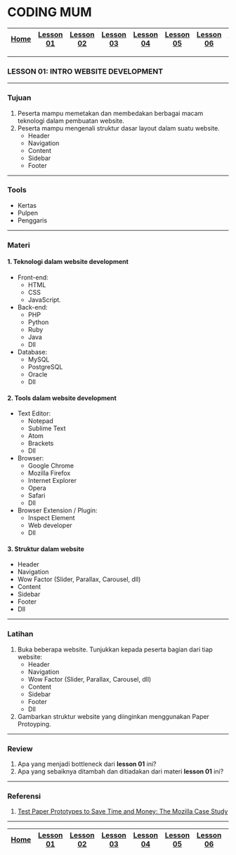 # CODING MUM

| [Home][0] | [Lesson 01][1] | [Lesson 02][2] | [Lesson 03][3] | [Lesson 04][4] | [Lesson 05][5] | [Lesson 06][6] | [Lesson 07][7] | [Presentasi][8] |
|:---------:|:--------------:|:--------------:|:--------------:|:--------------:|:--------------:|:--------------:|:----------------:|:--------------:|

---

### LESSON 01: INTRO WEBSITE DEVELOPMENT

---

### Tujuan
1. Peserta mampu memetakan dan membedakan berbagai macam teknologi dalam pembuatan website.
2. Peserta mampu mengenali struktur dasar layout dalam suatu website.
    * Header
    * Navigation
    * Content
    * Sidebar
    * Footer

---

### Tools
  * Kertas
  * Pulpen
  * Penggaris

---

### Materi

#### 1. Teknologi dalam website development
  * Front-end:
      * HTML
      * CSS
      * JavaScript.
  * Back-end:
      * PHP
      * Python
      * Ruby
      * Java
      * Dll
  * Database:
      * MySQL
      * PostgreSQL
      * Oracle
      * Dll

#### 2. Tools dalam website development
  * Text Editor:
      * Notepad
      * Sublime Text
      * Atom
      * Brackets
      * Dll
  * Browser:
      * Google Chrome
      * Mozilla Firefox
      * Internet Explorer
      * Opera
      * Safari
      * Dll
  * Browser Extension / Plugin:
      * Inspect Element
      * Web developer
      * Dll

#### 3. Struktur dalam website
  * Header
  * Navigation
  * Wow Factor (Slider, Parallax, Carousel, dll)
  * Content
  * Sidebar
  * Footer
  * Dll

---

### Latihan
1. Buka beberapa website. Tunjukkan kepada peserta bagian dari tiap website:
    * Header
    * Navigation
    * Wow Factor (Slider, Parallax, Carousel, dll)
    * Content
    * Sidebar
    * Footer
    * Dll
2. Gambarkan struktur website yang diinginkan menggunakan Paper Protoyping.

---

### Review
1. Apa yang menjadi bottleneck dari **lesson 01** ini?
2. Apa yang sebaiknya ditambah dan ditiadakan dari materi **lesson 01** ini?

---

### Referensi
1. [Test Paper Prototypes to Save Time and Money: The Mozilla Case Study](https://www.nngroup.com/articles/mozilla-paper-prototype/ "Test Paper Prototypes to Save Time and Money: The Mozilla Case Study")

---

| [Home][0] | [Lesson 01][1] | [Lesson 02][2] | [Lesson 03][3] | [Lesson 04][4] | [Lesson 05][5] | [Lesson 06][6] | [Lesson 07][7] | [Presentasi][8] |
|:---------:|:--------------:|:--------------:|:--------------:|:--------------:|:--------------:|:--------------:|:----------------:|:--------------:|

[0]: README.md "Home"
[1]: lesson-01.md "Pengenalan Website Development"
[2]: lesson-02.md "HTML dan CSS Dasar"
[3]: lesson-03.md "Struktur Website"
[4]: lesson-04.md "Intro Framework"
[5]: lesson-05.md "Framework Lanjutan"
[6]: lesson-06.md "Personal Project"
[7]: lesson-07.md "Domain, Hosting dan GitHub"
[8]: lesson-08.md "Presentasi"
